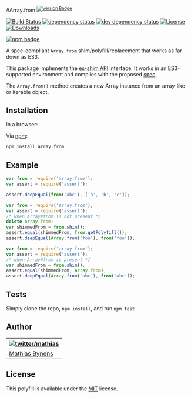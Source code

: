 #Array.from <sup>[![Version Badge][npm-version-svg]][package-url]</sup>

[![Build Status][travis-svg]][travis-url]
[![dependency status][deps-svg]][deps-url]
[![dev dependency status][dev-deps-svg]][dev-deps-url]
[![License][license-image]][license-url]
[![Downloads][downloads-image]][downloads-url]

[![npm badge][npm-badge-png]][package-url]

A spec-compliant `Array.from` shim/polyfill/replacement that works as far down as ES3.

This package implements the [es-shim API](https://github.com/es-shims/api) interface. It works in an ES3-supported environment and complies with the proposed [spec](http://www.ecma-international.org/ecma-262/6.0/#sec-array.from).

The `Array.from()` method creates a new Array instance from an array-like or iterable object.

## Installation

In a browser:

Via [npm](https://www.npmjs.com/):

```bash
npm install array.from
```

## Example

```js
var from = require('array.from');
var assert = require('assert');

assert.deepEqual(from('abc'), ['a', 'b', 'c']);
```

```js
var from = require('array.from');
var assert = require('assert');
/* when Array#from is not present */
delete Array.from;
var shimmedFrom = from.shim();
assert.equal(shimmedFrom, from.getPolyfill());
assert.deepEqual(Array.from('foo'), from('foo'));
```

```js
var from = require('array-from');
var assert = require('assert');
/* when Array#from is present */
var shimmedFrom = from.shim();
assert.equal(shimmedFrom, Array.from);
assert.deepEqual(Array.from('abc'), from('abc'));
```

## Tests
Simply clone the repo, `npm install`, and run `npm test`

## Author

| [![twitter/mathias](https://gravatar.com/avatar/24e08a9ea84deb17ae121074d0f17125?s=70)](https://twitter.com/mathias "Follow @mathias on Twitter") |
|---|
| [Mathias Bynens](https://mathiasbynens.be/) |

## License

This polyfill is available under the [MIT](https://mths.be/mit) license.

[package-url]: https://npmjs.org/package/array.from
[npm-version-svg]: http://versionbadg.es/mathiasbynens/Array.from.svg
[travis-svg]: https://travis-ci.org/mathiasbynens/Array.from.svg
[travis-url]: https://travis-ci.org/mathiasbynens/Array.from
[deps-svg]: https://david-dm.org/mathiasbynens/Array.from.svg
[deps-url]: https://david-dm.org/mathiasbynens/Array.from
[dev-deps-svg]: https://david-dm.org/mathiasbynens/Array.from/dev-status.svg
[dev-deps-url]: https://david-dm.org/mathiasbynens/Array.from#info=devDependencies
[npm-badge-png]: https://nodei.co/npm/array.from.png?downloads=true&stars=true
[license-image]: http://img.shields.io/npm/l/array.from.svg
[license-url]: LICENSE
[downloads-image]: http://img.shields.io/npm/dm/array.from.svg
[downloads-url]: http://npm-stat.com/charts.html?package=array.from
